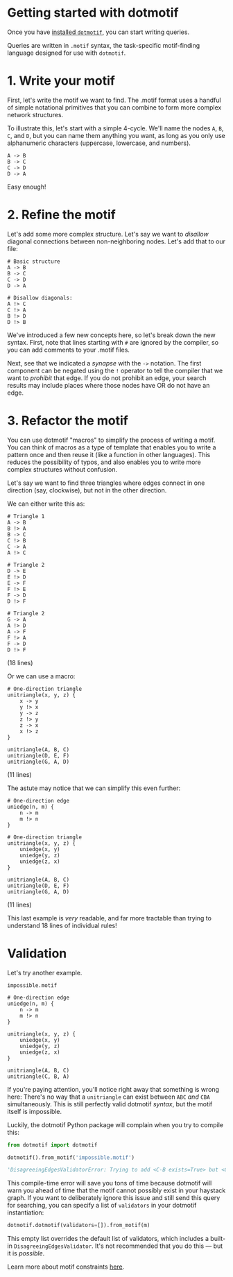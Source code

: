 # Getting started with dotmotif

Once you have [installed `dotmotif`](#), you can start writing queries.

Queries are written in `.motif` syntax, the task-specific motif-finding language designed for use with `dotmotif`.


# 1. Write your motif

First, let's write the motif we want to find. The .motif format uses a handful of simple notational primitives that you can combine to form more complex network structures.

To illustrate this, let's start with a simple 4-cycle. We'll name the nodes `A`, `B`, `C`, and `D`, but you can name them anything you want, as long as you only use alphanumeric characters (uppercase, lowercase, and numbers).

```
A -> B
B -> C
C -> D
D -> A
```

Easy enough!

# 2. Refine the motif

Let's add some more complex structure. Let's say we want to _disallow_ diagonal connections between non-neighboring nodes. Let's add that to our file:

```
# Basic structure
A -> B
B -> C
C -> D
D -> A

# Disallow diagonals:
A !> C
C !> A
B !> D
D !> B
```

We've introduced a few new concepts here, so let's break down the new syntax. First, note that lines starting with `#` are ignored by the compiler, so you can add comments to your .motif files.

Next, see that we indicated a _synapse_ with the `->` notation. The first component can be negated using the `!` operator to tell the compiler that we want to _prohibit_ that edge. If you do not prohibit an edge, your search results may include places where those nodes have OR do not have an edge.

# 3. Refactor the motif

You can use dotmotif "macros" to simplify the process of writing a motif. You can think of macros as a type of template that enables you to write a pattern once and then reuse it (like a function in other languages). This reduces the possibility of typos, and also enables you to write more complex structures without confusion.

Let's say we want to find three triangles where edges connect in one direction (say, clockwise), but not in the other direction.

We can either write this as:

```
# Triangle 1
A -> B
B !> A
B -> C
C !> B
C -> A
A !> C

# Triangle 2
D -> E
E !> D
E -> F
F !> E
F -> D
D !> F

# Triangle 2
G -> A
A !> D
A -> F
F !> A
F -> D
D !> F
```

(18 lines)

Or we can use a macro:

```
# One-direction triangle
unitriangle(x, y, z) {
    x -> y
    y !> x
    y -> z
    z !> y
    z -> x
    x !> z
}

unitriangle(A, B, C)
unitriangle(D, E, F)
unitriangle(G, A, D)
```

(11 lines)

The astute may notice that we can simplify this even further:

```
# One-direction edge
uniedge(n, m) {
    n -> m
    m !> n
}

# One-direction triangle
unitriangle(x, y, z) {
    uniedge(x, y)
    uniedge(y, z)
    uniedge(z, x)
}

unitriangle(A, B, C)
unitriangle(D, E, F)
unitriangle(G, A, D)
```

(11 lines)

This last example is _very_ readable, and far more tractable than trying to understand 18 lines of individual rules!

# Validation

Let's try another example.

`impossible.motif`
```
# One-direction edge
uniedge(n, m) {
    n -> m
    m !> n
}

unitriangle(x, y, z) {
    uniedge(x, y)
    uniedge(y, z)
    uniedge(z, x)
}

unitriangle(A, B, C)
unitriangle(C, B, A)
```

If you're paying attention, you'll notice right away that something is wrong here: There's no way that a `unitriangle` can exist between `ABC` _and_ `CBA` simultaneously. This is still perfectly valid dotmotif _syntax_, but the motif itself is impossible.

Luckily, the dotmotif Python package will complain when you try to compile this:

```python
from dotmotif import dotmotif

dotmotif().from_motif('impossible.motif')
```

```python
'DisagreeingEdgesValidatorError: Trying to add <C-B exists=True> but <C-B exists=False> already in motif.'
```

This compile-time error will save you tons of time because dotmotif will warn you ahead of time that the motif cannot possibly exist in your haystack graph. If you want to deliberately ignore this issue and still send this query for searching, you can specify a list of `validators` in your dotmotif instantiation:

```python
dotmotif.dotmotif(validators=[]).from_motif(m)
```

This empty list overrides the default list of validators, which includes a built-in `DisagreeingEdgesValidator`. It's not recommended that you do this — but it is _possible_.

Learn more about motif constraints [here](attributes.md).
